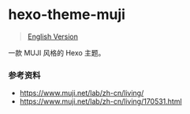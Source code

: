 # hexo-theme-muji 

> [English Version](README.md)

一款 MUJI 风格的 Hexo 主题。

### 参考资料

- https://www.muji.net/lab/zh-cn/living/
- https://www.muji.net/lab/zh-cn/living/170531.html
